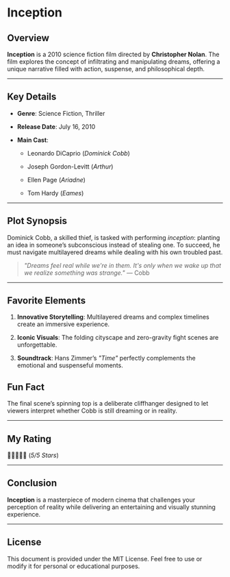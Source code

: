 # **Inception**



## Overview  

**Inception** is a 2010 science fiction film directed by **Christopher Nolan**. The film explores the concept of infiltrating and manipulating dreams, offering a unique narrative filled with action, suspense, and philosophical depth.



---



## Key Details  



- **Genre**: Science Fiction, Thriller  

- **Release Date**: July 16, 2010  

- **Main Cast**:  

  - Leonardo DiCaprio (*Dominick Cobb*)  

  - Joseph Gordon-Levitt (*Arthur*)  

  - Ellen Page (*Ariadne*)  

  - Tom Hardy (*Eames*)  



---



## Plot Synopsis  



Dominick Cobb, a skilled thief, is tasked with performing *inception*: planting an idea in someone’s subconscious instead of stealing one. To succeed, he must navigate multilayered dreams while dealing with his own troubled past.  



> *"Dreams feel real while we're in them. It's only when we wake up that we realize something was strange."* — Cobb  



---



## Favorite Elements  



1. **Innovative Storytelling**: Multilayered dreams and complex timelines create an immersive experience.  

2. **Iconic Visuals**: The folding cityscape and zero-gravity fight scenes are unforgettable.  

3. **Soundtrack**: Hans Zimmer’s *"Time"* perfectly complements the emotional and suspenseful moments.  





## Fun Fact  



The final scene’s spinning top is a deliberate cliffhanger designed to let viewers interpret whether Cobb is still dreaming or in reality.  



---



## My Rating  



🌟🌟🌟🌟🌟 (*5/5 Stars*)  



---



## Conclusion  



**Inception** is a masterpiece of modern cinema that challenges your perception of reality while delivering an entertaining and visually stunning experience.



---



## License  



This document is provided under the MIT License. Feel free to use or modify it for personal or educational purposes.
